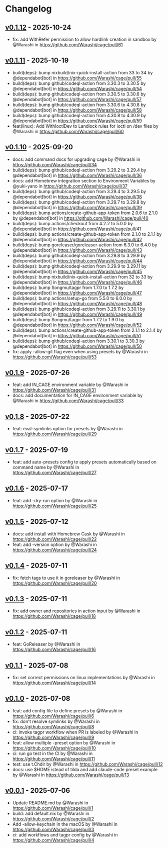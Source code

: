 # Changelog

## [v0.1.12](https://github.com/Warashi/cage/compare/v0.1.11...v0.1.12) - 2025-10-24
- fix: add WithRefer permission to allow hardlink creation in sandbox by @Warashi in https://github.com/Warashi/cage/pull/61

## [v0.1.11](https://github.com/Warashi/cage/compare/v0.1.10...v0.1.11) - 2025-10-19
- build(deps): bump nixbuild/nix-quick-install-action from 33 to 34 by @dependabot[bot] in https://github.com/Warashi/cage/pull/55
- build(deps): bump github/codeql-action from 3.30.3 to 3.30.5 by @dependabot[bot] in https://github.com/Warashi/cage/pull/54
- build(deps): bump github/codeql-action from 3.30.5 to 3.30.6 by @dependabot[bot] in https://github.com/Warashi/cage/pull/57
- build(deps): bump github/codeql-action from 3.30.6 to 4.30.8 by @dependabot[bot] in https://github.com/Warashi/cage/pull/58
- build(deps): bump github/codeql-action from 4.30.8 to 4.30.9 by @dependabot[bot] in https://github.com/Warashi/cage/pull/59
- feat(linux): Add WithIoctlDev to Landlock rules for ioctl on /dev files by @Warashi in https://github.com/Warashi/cage/pull/60

## [v0.1.10](https://github.com/Warashi/cage/compare/v0.1.9...v0.1.10) - 2025-09-20
- docs: add command docs for upgrading cage by @Warashi in https://github.com/Warashi/cage/pull/34
- build(deps): bump github/codeql-action from 3.29.2 to 3.29.4 by @dependabot[bot] in https://github.com/Warashi/cage/pull/36
- docs: add Homebrew integration section to Environment Variables by @yuki-yano in https://github.com/Warashi/cage/pull/37
- build(deps): bump github/codeql-action from 3.29.4 to 3.29.5 by @dependabot[bot] in https://github.com/Warashi/cage/pull/38
- build(deps): bump github/codeql-action from 3.29.7 to 3.29.8 by @dependabot[bot] in https://github.com/Warashi/cage/pull/39
- build(deps): bump actions/create-github-app-token from 2.0.6 to 2.1.0 by @dependabot[bot] in https://github.com/Warashi/cage/pull/40
- build(deps): bump actions/checkout from 4.2.2 to 5.0.0 by @dependabot[bot] in https://github.com/Warashi/cage/pull/41
- build(deps): bump actions/create-github-app-token from 2.1.0 to 2.1.1 by @dependabot[bot] in https://github.com/Warashi/cage/pull/42
- build(deps): bump goreleaser/goreleaser-action from 6.3.0 to 6.4.0 by @dependabot[bot] in https://github.com/Warashi/cage/pull/43
- build(deps): bump github/codeql-action from 3.29.8 to 3.29.9 by @dependabot[bot] in https://github.com/Warashi/cage/pull/44
- build(deps): bump github/codeql-action from 3.29.9 to 3.29.11 by @dependabot[bot] in https://github.com/Warashi/cage/pull/45
- build(deps): bump nixbuild/nix-quick-install-action from 32 to 33 by @dependabot[bot] in https://github.com/Warashi/cage/pull/46
- build(deps): bump Songmu/tagpr from 1.7.0 to 1.7.2 by @dependabot[bot] in https://github.com/Warashi/cage/pull/47
- build(deps): bump actions/setup-go from 5.5.0 to 6.0.0 by @dependabot[bot] in https://github.com/Warashi/cage/pull/48
- build(deps): bump github/codeql-action from 3.29.11 to 3.30.1 by @dependabot[bot] in https://github.com/Warashi/cage/pull/49
- build(deps): bump Songmu/tagpr from 1.7.2 to 1.9.0 by @dependabot[bot] in https://github.com/Warashi/cage/pull/52
- build(deps): bump actions/create-github-app-token from 2.1.1 to 2.1.4 by @dependabot[bot] in https://github.com/Warashi/cage/pull/51
- build(deps): bump github/codeql-action from 3.30.1 to 3.30.3 by @dependabot[bot] in https://github.com/Warashi/cage/pull/50
- fix: apply -allow-git flag even when using presets by @Warashi in https://github.com/Warashi/cage/pull/53

## [v0.1.9](https://github.com/Warashi/cage/compare/v0.1.8...v0.1.9) - 2025-07-26
- feat: add IN_CAGE environment variable by @Warashi in https://github.com/Warashi/cage/pull/31
- docs: add documentation for IN_CAGE environment variable by @Warashi in https://github.com/Warashi/cage/pull/33

## [v0.1.8](https://github.com/Warashi/cage/compare/v0.1.7...v0.1.8) - 2025-07-22
- feat: eval-symlinks option for presets by @Warashi in https://github.com/Warashi/cage/pull/29

## [v0.1.7](https://github.com/Warashi/cage/compare/v0.1.6...v0.1.7) - 2025-07-19
- feat: add auto-presets config to apply presets automatically based on command name by @Warashi in https://github.com/Warashi/cage/pull/27

## [v0.1.6](https://github.com/Warashi/cage/compare/v0.1.5...v0.1.6) - 2025-07-17
- feat: add -dry-run option by @Warashi in https://github.com/Warashi/cage/pull/25

## [v0.1.5](https://github.com/Warashi/cage/compare/v0.1.4...v0.1.5) - 2025-07-12
- docs: add install with Homebrew Cask by @Warashi in https://github.com/Warashi/cage/pull/22
- feat: add -version option by @Warashi in https://github.com/Warashi/cage/pull/24

## [v0.1.4](https://github.com/Warashi/cage/compare/v0.1.3...v0.1.4) - 2025-07-11
- fix: fetch tags to use it in goreleaser by @Warashi in https://github.com/Warashi/cage/pull/20

## [v0.1.3](https://github.com/Warashi/cage/compare/v0.1.2...v0.1.3) - 2025-07-11
- fix: add owner and repositories in action input by @Warashi in https://github.com/Warashi/cage/pull/18

## [v0.1.2](https://github.com/Warashi/cage/compare/v0.1.1...v0.1.2) - 2025-07-11
- feat: GoReleaser by @Warashi in https://github.com/Warashi/cage/pull/16

## [v0.1.1](https://github.com/Warashi/cage/compare/v0.1.0...v0.1.1) - 2025-07-08
- fix: set correct permissions on linux implementations by @Warashi in https://github.com/Warashi/cage/pull/14

## [v0.1.0](https://github.com/Warashi/cage/compare/v0.0.1...v0.1.0) - 2025-07-08
- feat: add config file to define presets by @Warashi in https://github.com/Warashi/cage/pull/6
- fix: don't resolve symlinks by @Warashi in https://github.com/Warashi/cage/pull/8
- ci: invoke tagpr workflow when PR is labeled by @Warashi in https://github.com/Warashi/cage/pull/9
- feat: allow multiple -preset option by @Warashi in https://github.com/Warashi/cage/pull/10
- ci: run go test in the CI by @Warashi in https://github.com/Warashi/cage/pull/11
- test: use t.Chdir by @Warashi in https://github.com/Warashi/cage/pull/12
- docs: use $HOME istead of tilda and add claude-code preset example by @Warashi in https://github.com/Warashi/cage/pull/13

## [v0.0.1](https://github.com/Warashi/cage/commits/v0.0.1) - 2025-07-06
- Update README.md by @Warashi in https://github.com/Warashi/cage/pull/1
- build: add default.nix by @Warashi in https://github.com/Warashi/cage/pull/2
- Add -allow-keychain in the macOS by @Warashi in https://github.com/Warashi/cage/pull/3
- ci: add workflows and tagpr config by @Warashi in https://github.com/Warashi/cage/pull/4
